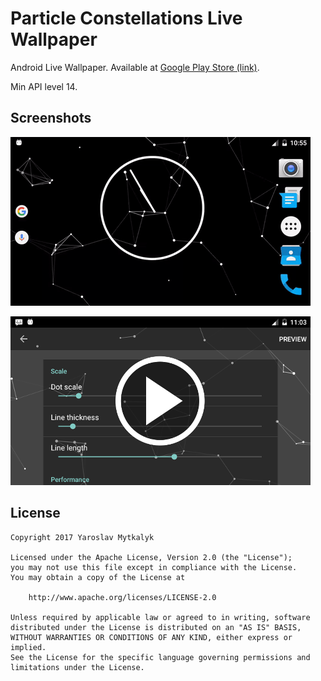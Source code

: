 # Particle Constellations Live Wallpaper
Android Live Wallpaper. Available at [Google Play Store (link)](https://play.google.com/store/apps/details?id=com.doctoror.particleswallpaper).

Min API level 14.

## Screenshots
![screenshot](/screenshots/home.gif?raw=true)

[![Video](/screenshots/video.png)](https://www.youtube.com/watch?v=Q7qvmCMUN20)

## License
```
Copyright 2017 Yaroslav Mytkalyk

Licensed under the Apache License, Version 2.0 (the "License");
you may not use this file except in compliance with the License.
You may obtain a copy of the License at

    http://www.apache.org/licenses/LICENSE-2.0

Unless required by applicable law or agreed to in writing, software
distributed under the License is distributed on an "AS IS" BASIS,
WITHOUT WARRANTIES OR CONDITIONS OF ANY KIND, either express or implied.
See the License for the specific language governing permissions and
limitations under the License.

```
